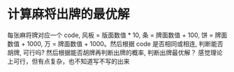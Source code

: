 # 计算麻将出牌的最优解

每张麻将牌对应一个 code, 风板 = 版面数值 * 10, 条 = 牌面数值 + 100, 饼 = 牌面数值 + 1000, 万 = 牌面数值 + 1000。然后根据 code 是否相同或相连, 判断能否胡牌, 可行吗? 
然后根据能否胡牌再判断出牌的概率, 判断出牌最优解？
感觉理论上可行，但有点复杂，也不知道写不写的出来
